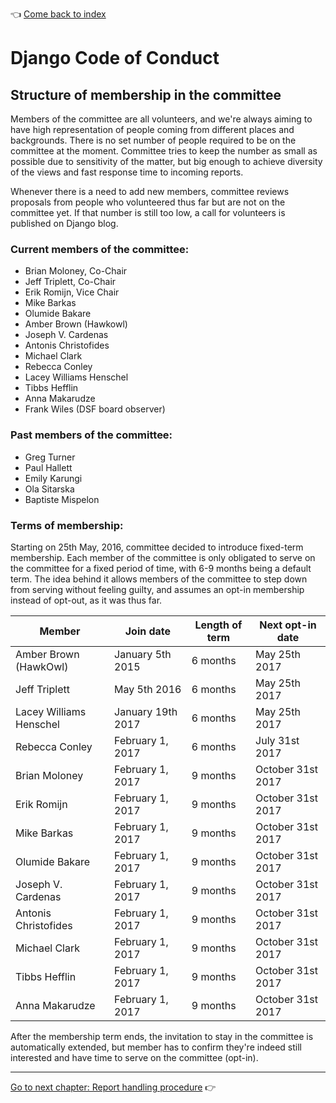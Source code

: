 :point_left: [Come back to index](README.md)

# Django Code of Conduct

## Structure of membership in the committee

Members of the committee are all volunteers, and we're always aiming to have
high representation of people coming from different places and backgrounds.
There is no set number of people required to be on the committee at the moment.
Committee tries to keep the number as small as possible due to sensitivity of
the matter, but big enough to achieve diversity of the views and fast response
time to incoming reports.

Whenever there is a need to add new members, committee reviews proposals from
people who volunteered thus far but are not on the committee yet. If that
number is still too low, a call for volunteers is published on Django blog.

### Current members of the committee:

- Brian Moloney, Co-Chair
- Jeff Triplett, Co-Chair
- Erik Romijn, Vice Chair
- Mike Barkas
- Olumide Bakare
- Amber Brown (Hawkowl)
- Joseph V. Cardenas
- Antonis Christofides
- Michael Clark
- Rebecca Conley
- Lacey Williams Henschel
- Tibbs Hefflin
- Anna Makarudze
- Frank Wiles (DSF board observer)

### Past members of the committee:

- Greg Turner
- Paul Hallett
- Emily Karungi
- Ola Sitarska
- Baptiste Mispelon

### Terms of membership:

Starting on 25th May, 2016, committee decided to introduce fixed-term
membership. Each member of the committee is only obligated to serve on the
committee for a fixed period of time, with 6-9 months being a default term. The
idea behind it allows members of the committee to step down from serving
without feeling guilty, and assumes an opt-in membership instead of opt-out, as
it was thus far.

| Member                  | Join date         | Length of term | Next opt-in date   |
| ----------------------- | ----------------- | -------------- | ------------------ |
| Amber Brown (HawkOwl)   | January 5th 2015  | 6 months       | May 25th 2017      |
| Jeff Triplett           | May 5th 2016      | 6 months       | May 25th 2017      |
| Lacey Williams Henschel | January 19th 2017 | 6 months       | May 25th 2017      |
| Rebecca Conley          | February 1, 2017  | 6 months       | July 31st 2017     |
| Brian Moloney           | February 1, 2017  | 9 months       | October 31st 2017  |
| Erik Romijn             | February 1, 2017  | 9 months       | October 31st 2017  |
| Mike Barkas             | February 1, 2017  | 9 months       | October 31st 2017  |
| Olumide Bakare          | February 1, 2017  | 9 months       | October 31st 2017  |
| Joseph V. Cardenas      | February 1, 2017  | 9 months       | October 31st 2017  |
| Antonis Christofides    | February 1, 2017  | 9 months       | October 31st 2017  |
| Michael Clark           | February 1, 2017  | 9 months       | October 31st 2017  |
| Tibbs Hefflin           | February 1, 2017  | 9 months       | October 31st 2017  |
| Anna Makarudze          | February 1, 2017  | 9 months       | October 31st 2017  |

After the membership term ends, the invitation to stay in the committee is
automatically extended, but member has to confirm they're indeed still
interested and have time to serve on the committee (opt-in).

----

[Go to next chapter: Report handling procedure](reports.md) :point_right:
